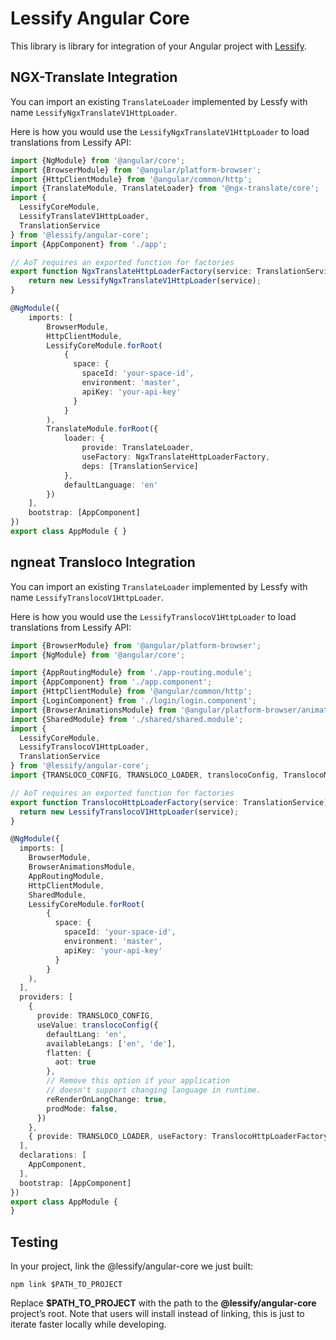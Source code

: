 # Lessify Angular Core

This library is library for integration of your Angular project with [Lessify](https://lessify.io/).

## NGX-Translate Integration

You can import an existing `TranslateLoader` implemented by Lessfy with name `LessifyNgxTranslateV1HttpLoader`.

Here is how you would use the `LessifyNgxTranslateV1HttpLoader` to load translations from Lessify API:

```ts
import {NgModule} from '@angular/core';
import {BrowserModule} from '@angular/platform-browser';
import {HttpClientModule} from '@angular/common/http';
import {TranslateModule, TranslateLoader} from '@ngx-translate/core';
import {
  LessifyCoreModule,
  LessifyTranslateV1HttpLoader,
  TranslationService
} from '@lessify/angular-core';
import {AppComponent} from './app'; 

// AoT requires an exported function for factories
export function NgxTranslateHttpLoaderFactory(service: TranslationService) {
    return new LessifyNgxTranslateV1HttpLoader(service);
}

@NgModule({
    imports: [
        BrowserModule,
        HttpClientModule,
        LessifyCoreModule.forRoot(
            {
              space: {
                spaceId: 'your-space-id',
                environment: 'master',
                apiKey: 'your-api-key'
              }
            }
        ),
        TranslateModule.forRoot({
            loader: {
                provide: TranslateLoader,
                useFactory: NgxTranslateHttpLoaderFactory,
                deps: [TranslationService]
            },
            defaultLanguage: 'en'
        })
    ],
    bootstrap: [AppComponent]
})
export class AppModule { }
```

## ngneat Transloco Integration

You can import an existing `TranslateLoader` implemented by Lessfy with name `LessifyTranslocoV1HttpLoader`.

Here is how you would use the `LessifyTranslocoV1HttpLoader` to load translations from Lessify API:

```ts
import {BrowserModule} from '@angular/platform-browser';
import {NgModule} from '@angular/core';

import {AppRoutingModule} from './app-routing.module';
import {AppComponent} from './app.component';
import {HttpClientModule} from '@angular/common/http';
import {LoginComponent} from './login/login.component';
import {BrowserAnimationsModule} from '@angular/platform-browser/animations';
import {SharedModule} from './shared/shared.module';
import {
  LessifyCoreModule,
  LessifyTranslocoV1HttpLoader,
  TranslationService
} from '@lessify/angular-core';
import {TRANSLOCO_CONFIG, TRANSLOCO_LOADER, translocoConfig, TranslocoModule} from '@ngneat/transloco';

// AoT requires an exported function for factories
export function TranslocoHttpLoaderFactory(service: TranslationService) {
  return new LessifyTranslocoV1HttpLoader(service);
}

@NgModule({
  imports: [
    BrowserModule,
    BrowserAnimationsModule,
    AppRoutingModule,
    HttpClientModule,
    SharedModule,
    LessifyCoreModule.forRoot(
        {
          space: {
            spaceId: 'your-space-id',
            environment: 'master',
            apiKey: 'your-api-key'
          }
        }
    ),
  ],
  providers: [
    {
      provide: TRANSLOCO_CONFIG,
      useValue: translocoConfig({
        defaultLang: 'en',
        availableLangs: ['en', 'de'],
        flatten: {
          aot: true
        },
        // Remove this option if your application
        // doesn't support changing language in runtime.
        reRenderOnLangChange: true,
        prodMode: false,
      })
    },
    { provide: TRANSLOCO_LOADER, useFactory: TranslocoHttpLoaderFactory, deps: [TranslationService]}
  ],
  declarations: [
    AppComponent,
  ],
  bootstrap: [AppComponent]
})
export class AppModule {
}
```

## Testing
In your project, link the @lessify/angular-core we just built:

``npm link $PATH_TO_PROJECT``

Replace **$PATH_TO_PROJECT** with the path to the **@lessify/angular-core** project’s root.
Note that users will install instead of linking, this is just to iterate faster locally while developing.
